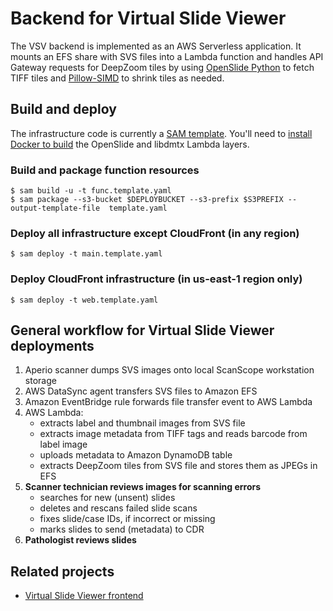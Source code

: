 # Backend for Virtual Slide Viewer
The VSV backend is implemented as an AWS Serverless application. It mounts an EFS share with SVS files into a Lambda function and handles API Gateway requests
for DeepZoom tiles by using [OpenSlide Python](https://openslide.org/api/python/) to fetch TIFF tiles and [Pillow-SIMD](https://github.com/uploadcare/pillow-simd) to shrink tiles as needed.

## Build and deploy
The infrastructure code is currently a [SAM template](https://docs.aws.amazon.com/serverless-application-model/latest/developerguide/serverless-getting-started.html). You'll need to [install Docker to build](https://docs.aws.amazon.com/serverless-application-model/latest/developerguide/serverless-sam-cli-using-build.html) the OpenSlide and libdmtx Lambda layers.

### Build and package function resources
```
$ sam build -u -t func.template.yaml
$ sam package --s3-bucket $DEPLOYBUCKET --s3-prefix $S3PREFIX --output-template-file  template.yaml
```
### Deploy all infrastructure except CloudFront (in any region)
```
$ sam deploy -t main.template.yaml
```
### Deploy CloudFront infrastructure (in us-east-1 region only)
```
$ sam deploy -t web.template.yaml
```

## General workflow for Virtual Slide Viewer deployments
1. Aperio scanner dumps SVS images onto local ScanScope workstation storage
1. AWS DataSync agent transfers SVS files to Amazon EFS
1. Amazon EventBridge rule forwards file transfer event to AWS Lambda
1. AWS Lambda:
    - extracts label and thumbnail images from SVS file
    - extracts image metadata from TIFF tags and reads barcode from label image
    - uploads metadata to Amazon DynamoDB table
    - extracts DeepZoom tiles from SVS file and stores them as JPEGs in EFS
5.	**Scanner technician reviews images for scanning errors**
    - searches for new (unsent) slides
    - deletes and rescans failed slide scans
    - fixes slide/case IDs, if incorrect or missing
    - marks slides to send (metadata) to CDR
6.	**Pathologist reviews slides**

## Related projects
- [Virtual Slide Viewer frontend](https://github.com/VanAndelInstitute/virtual-slide-viewer)
